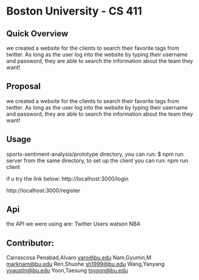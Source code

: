 # Boston University - CS 411

## Quick Overview

we created a website for the clients to search their favorite tags from twitter.
As long as the user log into the website by typing their username and password, they are able to search the information about the team they want!
## Proposal
we created a website for the clients to search their favorite tags from twitter.
As long as the user log into the website by typing their username and password, they are able to search the information about the team they want!

## Usage
sports-sentiment-analysis/prototype directory, you can run:
$ npm run server 
from the same directory, to set up the client you can run:
 npm run client

if u try the link below:
http://localhost:3000/login

http://localhost:3000/register


## Api 
the API we were using are:
Twitter
Users
watson
NBA
## Contributor:
Carrascosa Penabad,Alvaro       varo@bu.edu
Nam,Gyumin,M                    marknam@bu.edu
Ren,Shuohe                      sh1999@bu.edu
Wang,Yanyang                    yyaustin@bu.edu
Yoon,Taesung                    tsyoon@bu.edu






